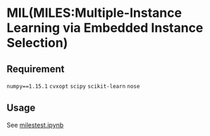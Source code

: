 # MIL(MILES:Multiple-Instance Learning via Embedded Instance Selection)
## Requirement
`numpy==1.15.1`
`cvxopt`
`scipy`
`scikit-learn`
`nose`

## Usage

See [milestest.ipynb](https://github.com/jjjkkkjjj/MIL/blob/master/test/milestest.ipynb)